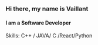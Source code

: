 ### Hi there, my name is Vaillant
#### I am a Software Developer

Skills: C++ / JAVA/ C /React/Python  






